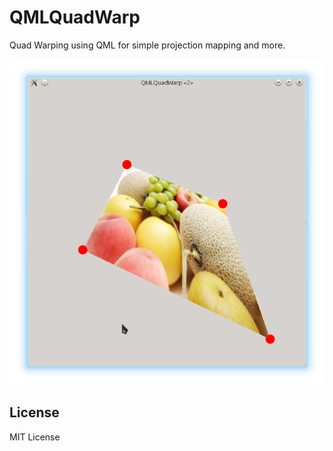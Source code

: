QMLQuadWarp
===========

Quad Warping using QML for simple projection mapping and more.

![demo.png](demo.png)

## License ##
MIT License

